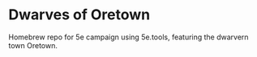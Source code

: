 # Dwarves of Oretown

Homebrew repo for 5e campaign using 5e.tools, featuring the dwarvern town Oretown. 